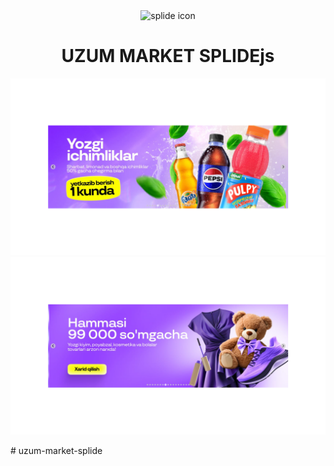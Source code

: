 <div align="center">

<img src="https://avatars.githubusercontent.com/u/53294517?v=4" title="splide icon" width="80">

# UZUM MARKET SPLIDEjs

![banner 1](.github/banner1.png)
![banner 2](.github/banner2.png)
</div># uzum-market-splide
